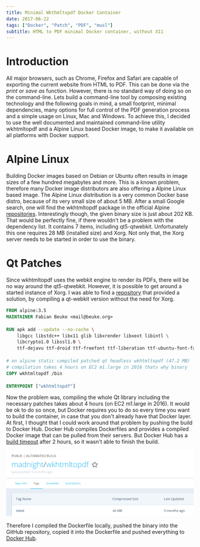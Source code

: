 ```yaml
---
title: Minimal Wkthmltopdf Docker Container
date: 2017-06-22
tags: ["Docker", "Patch", "PDF", "musl"]
subtitle: HTML to PDF minimal Docker container, without X11
---
```


# Introduction

All major browsers, such as Chrome, Firefox and Safari are capable of exporting the current website from HTML to PDF. This can be done via the _print_ or _save as_ function. However, there is no standard way of doing so on the command-line. Lets build a command-line tool by composing existing technology and the following goals in mind, a small footprint, minimal dependencies, many options for full control of the PDF generation process and a simple usage on Linux, Mac and Windows. To achieve this, I decided to use the well documented and maintained command-line utility wkhtmltopdf and a Alpine Linux based Docker image, to make it available on all platforms with Docker support.

# Alpine Linux

Building Docker images based on Debian or Ubuntu often results in image sizes of a few hundred megabytes and more. This is a known problem, therefore many Docker image distributors are also offering a Alpine Linux based image. The Alpine Linux distribution is a very common Docker base distro, because of its very small size of about 5 MB. After a small Google search, one will find the wkhtmltopdf package in the official Alpine [repositories](https://pkgs.alpinelinux.org/package/edge/testing/x86/wkhtmltopdf). Interestingly though, the given binary size is just about 202 KB. That would be perfectly fine, if there wouldn't be a problem with the dependency list. It contains 7 items, including qt5-qtwebkit. Unfortunately this one requires 28 MB (installed size) and Xorg. Not only that, the Xorg server needs to be started in order to use the binary.

# Qt Patches

Since wkhtmltopdf uses the webkit engine to render its PDFs, there will be no way around the qt5-qtwebkit. However, it is possible to get around a started instance of Xorg. I was able to find a [repository](https://github.com/alloylab/Docker-Alpine-wkhtmltopdf) that provided a solution, by compiling a qt-webkit version without the need for Xorg.

```Dockerfile
FROM alpine:3.5
MAINTAINER Fabian Beuke <mail@beuke.org>

RUN apk add --update --no-cache \
    libgcc libstdc++ libx11 glib libxrender libxext libintl \
    libcrypto1.0 libssl1.0 \
    ttf-dejavu ttf-droid ttf-freefont ttf-liberation ttf-ubuntu-font-family

# on alpine static compiled patched qt headless wkhtmltopdf (47.2 MB)
# compilation takes 4 hours on EC2 m1.large in 2016 thats why binary
COPY wkhtmltopdf /bin

ENTRYPOINT ["wkhtmltopdf"]
```

Now the problem was, compiling the whole Qt library including the necessary patches takes about 4 hours (on EC2 m1.large in 2016). It would be ok to do so once, but Docker requires you to do so every time you want to build the container, in case that you don't already have that Docker layer. At first, I thought that I could work around that problem by pushing the build to Docker Hub. Docker Hub compiles Dockerfiles and provides a compiled Docker image that can be pulled from their servers. But Docker Hub has a [build timeout](https://stackoverflow.com/questions/34440753/docker-hub-timeout-in-automated-build) after 2 hours, so it wasn't able to finish the build.

![](/images/docker-wkhtmltopdf-alpine.png)

Therefore I compiled the Dockerfile locally, pushed the binary into the GitHub repository, copied it into the Dockerfile and pushed everything to [Docker Hub](https://github.com/madnight/docker-alpine-wkhtmltopdf).
